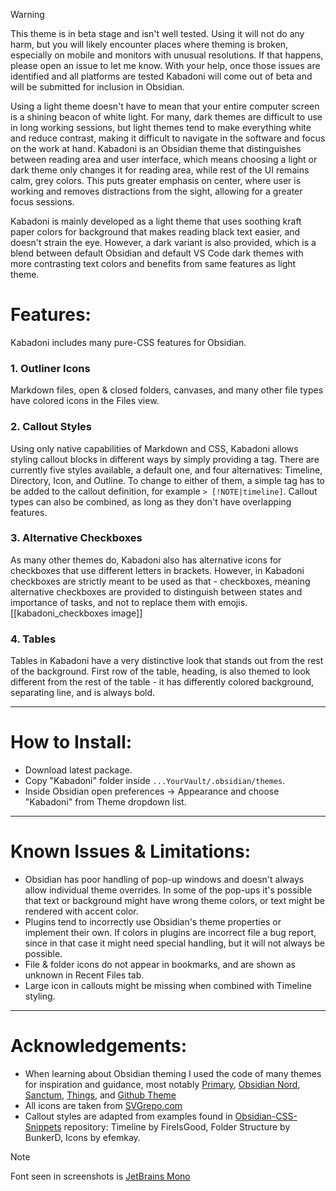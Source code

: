 
> [!WARNING]
> This theme is in beta stage and isn't well tested. Using it will not do any harm, but you will likely encounter places where theming is broken, especially on mobile and monitors with unusual resolutions. If that happens, please open an issue to let me know. With your help, once those issues are identified and all platforms are tested Kabadoni will come out of beta and will be submitted for inclusion in Obsidian.

Using a light theme doesn't have to mean that your entire computer screen is a shining beacon of white light. For many, dark themes are difficult to use in long working sessions, but light themes tend to make everything white and reduce contrast, making it difficult to navigate in the software and focus on the work at hand. Kabadoni is an Obsidian theme that distinguishes between reading area and user interface, which means choosing a light or dark theme only changes it for reading area, while rest of the UI remains calm, grey colors. This puts greater emphasis on center, where user is working and removes distractions from the sight, allowing for a greater focus sessions.

Kabadoni is mainly developed as a light theme that uses soothing kraft paper colors for background that makes reading black text easier, and doesn't strain the eye. However, a dark variant is also provided, which is a blend between default Obsidian and default VS Code dark themes with more contrasting text colors and benefits from same features as light theme.

# Features:
Kabadoni includes many pure-CSS features for Obsidian.

### 1. Outliner Icons
Markdown files, open & closed folders, canvases, and many other file types have colored icons in the Files view.

### 2. Callout Styles
Using only native capabilities of Markdown and CSS, Kabadoni allows styling callout blocks in different ways by simply providing a tag. There are currently five styles available, a default one, and four alternatives: Timeline, Directory, Icon, and Outline. To change to either of them, a simple tag has to be added to the callout definition, for example `> [!NOTE|timeline]`. Callout types can also be combined, as long as they don't have overlapping features.

### 3. Alternative Checkboxes
As many other themes do, Kabadoni also has alternative icons for checkboxes that use different letters in brackets. However, in Kabadoni checkboxes are strictly meant to be used as that - checkboxes, meaning alternative checkboxes are provided to distinguish between states and importance of tasks, and not to replace them with emojis.
[[kabadoni_checkboxes image]]

### 4. Tables
Tables in Kabadoni have a very distinctive look that stands out from the rest of the background. First row of the table, heading, is also themed to look different from the rest of the table - it has differently colored background, separating line, and is always bold.

---

# How to Install:

- Download latest package.
- Copy "Kabadoni" folder inside `...YourVault/.obsidian/themes`.
- Inside Obsidian open preferences -> Appearance and choose "Kabadoni" from Theme dropdown list.

---

# Known Issues & Limitations:
- Obsidian has poor handling of pop-up windows and doesn't always allow individual theme overrides. In some of the pop-ups it's possible that text or background might have wrong theme colors, or text might be rendered with accent color.
- Plugins tend to incorrectly use Obsidian's theme properties or implement their own. If colors in plugins are incorrect file a bug report, since in that case it might need special handling, but it will not always be possible.
- File & folder icons do not appear in bookmarks, and are shown as unknown in Recent Files tab.
- Large icon in callouts might be missing when combined with Timeline styling.

---

# Acknowledgements:
- When learning about Obsidian theming I used the code of many themes for inspiration and guidance, most notably [Primary](https://github.com/primary-theme/obsidian), [Obsidian Nord](https://github.com/insanum/obsidian_nord), [Sanctum](https://github.com/jdanielmourao/obsidian-sanctum), [Things](https://github.com/colineckert/obsidian-things), and [Github Theme](https://github.com/krios2146/obsidian-theme-github)
- All icons are taken from [SVGrepo.com](https://www.svgrepo.com/)
- Callout styles are adapted from examples found in [Obsidian-CSS-Snippets](https://github.com/r-u-s-h-i-k-e-s-h/Obsidian-CSS-Snippets) repository: Timeline by FireIsGood, Folder Structure by BunkerD, Icons by efemkay.

> [!NOTE]
> Font seen in screenshots is [JetBrains Mono](https://www.jetbrains.com/lp/mono/)
